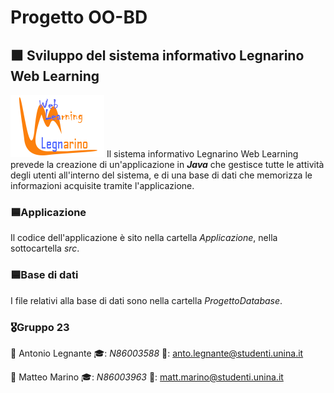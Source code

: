 # Progetto OO-BD 
## :orange_square: Sviluppo del sistema informativo Legnarino Web Learning
![Legnarino Web Learning App](https://github.com/Mathieus99/Progetto_OO_BD/blob/main/Legnarino_WL_Loghi/ProvaLogo4.png) Il sistema informativo Legnarino Web Learning prevede la creazione di un'applicazione in **_Java_** che gestisce tutte le attività degli utenti all'interno del sistema, e di una base di dati che memorizza le informazioni acquisite tramite l'applicazione.
### :blue_square:Applicazione
Il codice dell'applicazione è sito nella cartella _Applicazione_, nella sottocartella _src_.
### :blue_square:Base di dati
I file relativi alla base di dati sono nella cartella _ProgettoDatabase_.

### :medal_military:Gruppo 23
📕 Antonio Legnante 🎓: _N86003588_ 📧: anto.legnante@studenti.unina.it

📘 Matteo Marino 🎓: _N86003963_ 📧: matt.marino@studenti.unina.it
